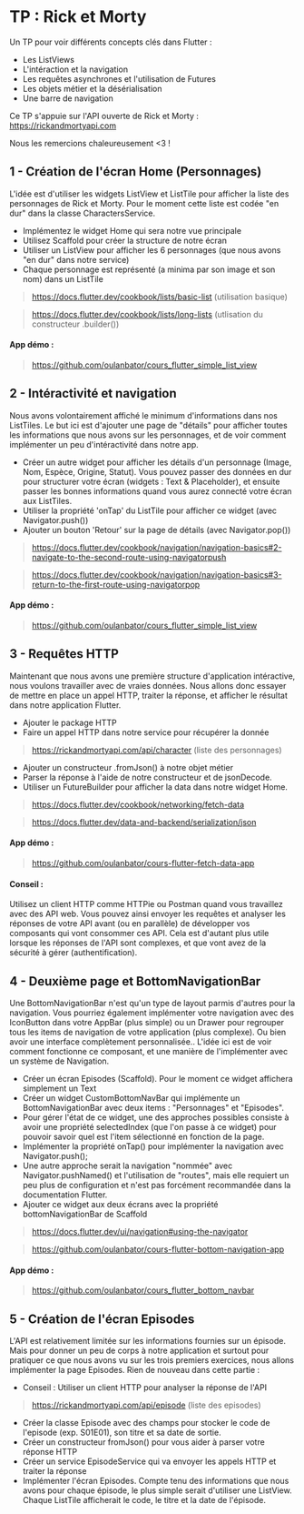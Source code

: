 # TP : Rick et Morty

Un TP pour voir différents concepts clés dans Flutter :
- Les ListViews
- L'intéraction et la navigation
- Les requêtes asynchrones et l'utilisation de Futures
- Les objets métier et la désérialisation
- Une barre de navigation

Ce TP s'appuie sur l'API ouverte de Rick et Morty : https://rickandmortyapi.com

Nous les remercions chaleureusement <3 !


## 1 - Création de l'écran Home (Personnages)

L'idée est d'utiliser les widgets ListView et ListTile pour afficher la liste des personnages de Rick et Morty. Pour le moment cette liste est codée "en dur" dans la classe CharactersService.

- Implémentez le widget Home qui sera notre vue principale
- Utilisez Scaffold pour créer la structure de notre écran
- Utiliser un ListView pour afficher les 6 personnages (que nous avons "en dur" dans notre service)
- Chaque personnage est représenté (a minima par son image et son nom) dans un ListTile

> https://docs.flutter.dev/cookbook/lists/basic-list (utilisation basique)

> https://docs.flutter.dev/cookbook/lists/long-lists (utlisation du constructeur .builder())

#### App démo : 
> https://github.com/oulanbator/cours_flutter_simple_list_view

## 2 - Intéractivité et navigation

Nous avons volontairement affiché le minimum d'informations dans nos ListTiles. Le but ici est d'ajouter une page de "détails" pour afficher toutes les informations que nous avons sur les personnages, et de voir comment implémenter un peu d'intéractivité dans notre app.

- Créer un autre widget pour afficher les détails d'un personnage (Image, Nom, Espèce, Origine, Statut). Vous pouvez passer des données en dur pour structurer votre écran (widgets : Text & Placeholder), et ensuite passer les bonnes informations quand vous aurez connecté votre écran aux ListTiles.
- Utiliser la propriété 'onTap' du ListTile pour afficher ce widget (avec Navigator.push())
- Ajouter un bouton 'Retour' sur la page de détails (avec Navigator.pop())

> https://docs.flutter.dev/cookbook/navigation/navigation-basics#2-navigate-to-the-second-route-using-navigatorpush 

> https://docs.flutter.dev/cookbook/navigation/navigation-basics#3-return-to-the-first-route-using-navigatorpop 

#### App démo : 
> https://github.com/oulanbator/cours_flutter_simple_list_view

## 3 - Requêtes HTTP

Maintenant que nous avons une première structure d'application intéractive, nous voulons travailler avec de vraies données. Nous allons donc essayer de mettre en place un appel HTTP, traiter la réponse, et afficher le résultat dans notre application Flutter.

- Ajouter le package HTTP
- Faire un appel HTTP dans notre service pour récupérer la donnée
> https://rickandmortyapi.com/api/character
(liste des personnages)

- Ajouter un constructeur .fromJson() à notre objet métier
- Parser la réponse à l'aide de notre constructeur et de jsonDecode.
- Utiliser un FutureBuilder pour afficher la data dans notre widget Home.

> https://docs.flutter.dev/cookbook/networking/fetch-data

> https://docs.flutter.dev/data-and-backend/serialization/json

#### App démo :
> https://github.com/oulanbator/cours-flutter-fetch-data-app

#### Conseil :
Utilisez un client HTTP comme HTTPie ou Postman quand vous travaillez avec des API web. Vous pouvez ainsi envoyer les requêtes et analyser les réponses de votre API avant (ou en parallèle) de développer vos composants qui vont consommer ces API. Cela est d'autant plus utile lorsque les réponses de l'API sont complexes, et que vont avez de la sécurité à gérer (authentification). 

## 4 - Deuxième page et BottomNavigationBar

Une BottomNavigationBar n'est qu'un type de layout parmis d'autres pour la navigation. Vous pourriez également implémenter votre navigation avec des IconButton dans votre AppBar (plus simple) ou un Drawer pour regrouper tous les items de navigation de votre application (plus complexe). Ou bien avoir une interface complètement personnalisée.. L'idée ici est de voir comment fonctionne ce composant, et une manière de l'implémenter avec un système de Navigation.

- Créer un écran Episodes (Scaffold). Pour le moment ce widget affichera simplement un Text
- Créer un widget CustomBottomNavBar qui implémente un BottomNavigationBar avec deux items : "Personnages" et "Episodes". 
- Pour gérer l'état de ce widget, une des approches possibles consiste à avoir une propriété selectedIndex (que l'on passe à ce widget) pour pouvoir savoir quel est l'item sélectionné en fonction de la page.
- Implémenter la propriété onTap() pour implémenter la navigation avec Navigator.push();
- Une autre approche serait la navigation "nommée" avec Navigator.pushNamed() et l'utilisation de "routes", mais elle requiert un peu plus de configuration et n'est pas forcément recommandée dans la documentation Flutter.
- Ajouter ce widget aux deux écrans avec la propriété bottomNavigationBar de Scaffold

> https://docs.flutter.dev/ui/navigation#using-the-navigator

> https://github.com/oulanbator/cours-flutter-bottom-navigation-app

#### App démo :
> https://github.com/oulanbator/cours_flutter_bottom_navbar

## 5 - Création de l'écran Episodes

L'API est relativement limitée sur les informations fournies sur un épisode. Mais pour donner un peu de corps à notre application et surtout pour pratiquer ce que nous avons vu sur les trois premiers exercices, nous allons implémenter la page Episodes. Rien de nouveau dans cette partie :

- Conseil : Utiliser un client HTTP pour analyser la réponse de l'API
> https://rickandmortyapi.com/api/episode
(liste des episodes)

- Créer la classe Episode avec des champs pour stocker le code de l'episode (exp. S01E01), son titre et sa date de sortie.
- Créer un constructeur fromJson() pour vous aider à parser votre réponse HTTP
- Créer un service EpisodeService qui va envoyer les appels HTTP et traiter la réponse
- Implémenter l'écran Episodes. Compte tenu des informations que nous avons pour chaque épisode, le plus simple serait d'utiliser une ListView. Chaque ListTile afficherait le code, le titre et la date de l'épisode.
